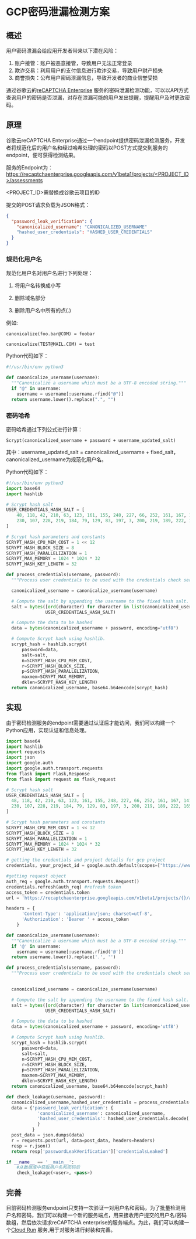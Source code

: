 <walkthrough-project-setup>
</walkthrough-project-setup>

# GCP密码泄漏检测方案
## 概述
用户密码泄漏会给应用开发者带来以下潜在风险：
1. 账户接管：账户被恶意接管，导致用户无法正常登录
2. 欺诈交易：利用用户的支付信息进行欺诈交易，导致用户财产损失
3. 商誉损失：公布用户密码泄漏信息，导致开发者的商业信誉受损

通过谷歌云的[reCAPTCHA Enterprise](https://cloud.google.com/recaptcha-enterprise) 服务的密码泄漏检测功能，可以以API方式查询用户的密码是否泄漏，对存在泄漏可能的用户发出提醒，提醒用户及时更改密码。


## 原理
谷歌云reCAPTCHA Enterprise通过一个endpoint提供密码泄漏检测服务，开发者将规范化后的用户名和经过哈希处理的密码以POST方式提交到服务的endpoint，便可获得检测结果。

服务的Endpoint为： [https://recaptchaenterprise.googleapis.com/v1beta1/projects/<PROJECT_ID>/assessments](https://recaptchaenterprise.googleapis.com/v1beta1/projects/<PROJECT_ID>/assessments)

<PROJECT_ID>需替换成谷歌云项目的ID

提交的POST请求负载为JSON格式：

```json
{
  "password_leak_verification": {
    "canonicalized_username": "CANONICALIZED_USERNAME"
    "hashed_user_credentials": "HASHED_USER_CREDENTIALS"
  }
}
```

### 规范化用户名

规范化用户名对用户名进行下列处理：
1. 将用户名转换成小写

2. 删除域名部分

3. 删除用户名中所有的点(.)

例如:

  `canonicalize(foo.bar@COM) = foobar`

  `canonicalize(TEST@MAIL.COM) = test`

 Python代码如下：

```python
#!/usr/bin/env python3

def canonicalize_username(username):
  """Canonicalize a username which must be a UTF-8 encoded string."""
  if "@" in username:
    username = username[:username.rfind("@")]
  return username.lower().replace(".", "")
```

 

### 密码哈希

密码哈希通过下列公式进行计算：

`Scrypt(canonicalized_username + password + username_updated_salt)`

其中：username_updated_salt = canonicalized_username + fixed_salt，canonicalized_username为规范化用户名。

Python代码如下：

```python
#!/usr/bin/env python3
import base64
import hashlib

# Scrypt hash salt
USER_CREDENTIALS_HASH_SALT = [
    48, 118, 42, 210, 63, 123, 161, 155, 248, 227, 66, 252, 161, 167, 141, 6,
    230, 107, 228, 219, 184, 79, 129, 83, 197, 3, 200, 219, 189, 222, 165, 32
]

# Scrypt hash parameters and constants
SCRYPT_HASH_CPU_MEM_COST = 1 << 12
SCRYPT_HASH_BLOCK_SIZE = 8
SCRYPT_HASH_PARALLELIZATION = 1
SCRYPT_MAX_MEMORY = 1024 * 1024 * 32
SCRYPT_HASH_KEY_LENGTH = 32

def process_credentials(username, password):
  """Process user credentials to be used with the credentials check service."""

  canonicalized_username = canonicalize_username(username)

  # Compute the salt by appending the username to the fixed hash salt.
  salt = bytes([ord(character) for character in list(canonicalized_username)] +
               USER_CREDENTIALS_HASH_SALT)

  # Compute the data to be hashed
  data = bytes(canonicalized_username + password, encoding="utf8")

  # Compute Scrypt hash using hashlib.
  scrypt_hash = hashlib.scrypt(
      password=data,
      salt=salt,
      n=SCRYPT_HASH_CPU_MEM_COST,
      r=SCRYPT_HASH_BLOCK_SIZE,
      p=SCRYPT_HASH_PARALLELIZATION,
      maxmem=SCRYPT_MAX_MEMORY,
      dklen=SCRYPT_HASH_KEY_LENGTH)
  return canonicalized_username, base64.b64encode(scrypt_hash)
```

## 实现

由于密码检测服务的endpoint需要通过认证后才能访问，我们可以构建一个Python应用，实现认证和信息处理。
```python
import base64
import hashlib
import requests
import json
import google.auth
import google.auth.transport.requests
from flask import Flask,Response
from flask import request as flask_request

# Scrypt hash salt
USER_CREDENTIALS_HASH_SALT = [
  48, 118, 42, 210, 63, 123, 161, 155, 248, 227, 66, 252, 161, 167, 141, 6,
  230, 107, 228, 219, 184, 79, 129, 83, 197, 3, 200, 219, 189, 222, 165, 32
]

# Scrypt hash parameters and constants
SCRYPT_HASH_CPU_MEM_COST = 1 << 12
SCRYPT_HASH_BLOCK_SIZE = 8
SCRYPT_HASH_PARALLELIZATION = 1
SCRYPT_MAX_MEMORY = 1024 * 1024 * 32
SCRYPT_HASH_KEY_LENGTH = 32

# getting the credentials and project details for gcp project
credentials, your_project_id = google.auth.default(scopes=["https://www.googleapis.com/auth/cloud-platform"])

#getting request object
auth_req = google.auth.transport.requests.Request()
credentials.refresh(auth_req) #refresh token
access_token = credentials.token
url = 'https://recaptchaenterprise.googleapis.com/v1beta1/projects/{}/assessments'.format(your_project_id)

headers = {
      'Content-Type': 'application/json; charset=utf-8',
      'Authorization': 'Bearer ' + access_token
    }

def canonicalize_username(username):
  """Canonicalize a username which must be a UTF-8 encoded string."""
  if '@' in username:
    username = username[:username.rfind('@')]
  return username.lower().replace('.', '')

def process_credentials(username, password):
  """Process user credentials to be used with the credentials check service."""
  

  canonicalized_username = canonicalize_username(username)

  # Compute the salt by appending the username to the fixed hash salt.
  salt = bytes([ord(character) for character in list(canonicalized_username)] +
               USER_CREDENTIALS_HASH_SALT)

  # Compute the data to be hashed
  data = bytes(canonicalized_username + password, encoding='utf8')

  # Compute Scrypt hash using hashlib.
  scrypt_hash = hashlib.scrypt(
      password=data,
      salt=salt,
      n=SCRYPT_HASH_CPU_MEM_COST,
      r=SCRYPT_HASH_BLOCK_SIZE,
      p=SCRYPT_HASH_PARALLELIZATION,
      maxmem=SCRYPT_MAX_MEMORY,
      dklen=SCRYPT_HASH_KEY_LENGTH)
  return canonicalized_username, base64.b64encode(scrypt_hash)

def check_leakage(username, password):
  canonicalized_username,hashed_user_credentials = process_credentials(username, password)
  data = {'password_leak_verification': {
            'canonicalized_username': canonicalized_username,
            'hashed_user_credentials': hashed_user_credentials.decode('utf-8')
            }
          }
  post_data = json.dumps(data)
  r = requests.post(url, data=post_data, headers=headers)
  resp = r.json()
  return resp['passwordLeakVerification']['credentialsLeaked']

if __name__ == '__main__':
    #从数据库中获取用户名和密码后
    check_leakage(<user>, <pass>)
```

## 完善

目前密码检测服务endpoint只支持一次验证一对用户名和密码，为了批量检测用户名和密码，我们可以构建一个新的服务端点，用来接收用户提交的用户名/密码数组，然后依次请求reCAPTCHA enterprise的服务端点。为此，我们可以构建一个[Cloud Run](https://cloud.google.com/run) 服务,用于对服务进行封装和完善。
